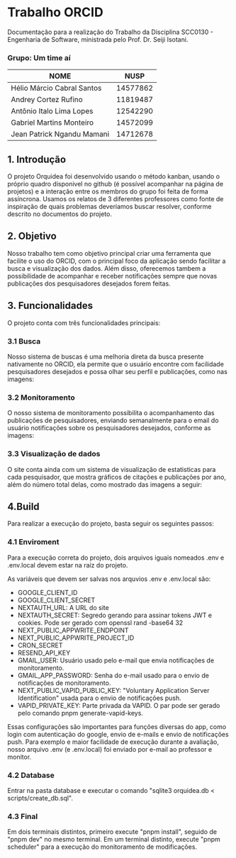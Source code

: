 # Trabalho ORCID

Documentação para a realização do Trabalho da Disciplina SCC0130 - Engenharia de Software, ministrada pelo Prof. Dr. Seiji Isotani.

### Grupo: Um time aí

| NOME | NUSP |
|------|------|
| Hélio Márcio Cabral Santos | 14577862 |
| Andrey Cortez Rufino | 11819487
| Antônio Italo Lima Lopes | 12542290
| Gabriel Martins Monteiro | 14572099
| Jean Patrick Ngandu Mamani | 14712678

## 1. Introdução

O projeto Orquidea foi desenvolvido usando o método kanban, usando o próprio quadro disponivel no github (é possível acompanhar na página de projetos) e a interação entre os membros do grupo foi feita de forma assíncrona. Usamos os relatos de 3 diferentes professores como fonte de inspiração de quais problemas deveriamos buscar resolver, conforme descrito no documentos do projeto.

## 2. Objetivo

Nosso trabalho tem como objetivo principal criar uma ferramenta que facilite o uso do ORCID, com o principal foco da aplicação sendo facilitar a busca e visualização dos dados. Além disso, oferecemos tambem a possibilidade de acompanhar e receber notificações sempre que novas publicações dos pesquisadores desejados forem feitas.

## 3. Funcionalidades

O projeto conta com três funcionalidades principais:

### 3.1 Busca

Nosso sistema de buscas é uma melhoria direta da busca presente nativamente no ORCID, ela permite que o usuário encontre com facilidade pesquisadores desejados e possa olhar seu perfil e publicações, como nas imagens:

### 3.2 Monitoramento

O nosso sistema de monitoramento possibilita o acompanhamento das publicações de pesquisadores, enviando semanalmente para o email do usuário notificações sobre os pesquisadores desejados, conforme as imagens:

### 3.3 Visualização de dados

O site conta ainda com um sistema de visualização de estatisticas para cada pesquisador, que mostra gráficos de citações e publicações por ano, além do número total delas, como mostrado das imagens a seguir:

## 4.Build
Para realizar a execução do projeto, basta seguir os seguintes passos:
### 4.1 Enviroment
Para a execução correta do projeto, dois arquivos iguais nomeados .env e .env.local devem estar na raíz do projeto.

As variáveis que devem ser salvas nos arquvios .env e .env.local são:

* GOOGLE_CLIENT_ID
* GOOGLE_CLIENT_SECRET
* NEXTAUTH_URL: A URL do site
* NEXTAUTH_SECRET: Segredo gerando para assinar tokens JWT e cookies. Pode ser gerado com openssl rand -base64 32
* NEXT_PUBLIC_APPWRITE_ENDPOINT
* NEXT_PUBLIC_APPWRITE_PROJECT_ID
* CRON_SECRET
* RESEND_API_KEY
* GMAIL_USER: Usuário usado pelo e-mail que envia notificações de monitoramento.
* GMAIL_APP_PASSWORD: Senha do e-mail usado para o envio de notificações de monitoramento.
* NEXT_PUBLIC_VAPID_PUBLIC_KEY: "Voluntary Application Server Identification" usada para o envio de notificações push.
* VAPID_PRIVATE_KEY: Parte privada da VAPID. O par pode ser gerado pelo comando pnpm generate-vapid-keys.

Essas configurações são importantes para funções diversas do app, como login com autenticação do google, envio de e-mails e envio de notificações push. Para exemplo e maior facilidade de execução durante a avaliação, nosso arquivo .env (e .env.local) foi enviado por e-mail ao professor e monitor.
### 4.2 Database
Entrar na pasta database e executar o comando "sqlite3 orquidea.db < scripts/create_db.sql".

### 4.3 Final
Em dois terminais distintos, primeiro execute "pnpm install", seguido de "pnpm dev" no mesmo terminal. Em um terminal distinto, execute "pnpm scheduler" para a execução do monitoramento de modificações. 
